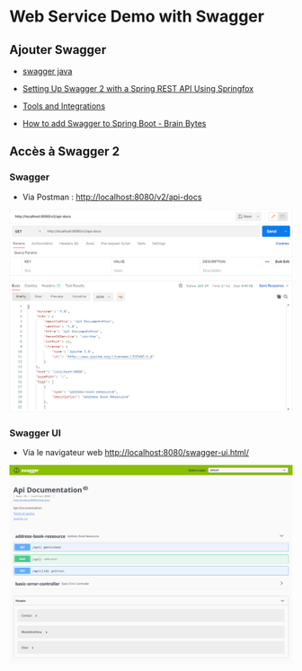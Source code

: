 # Web Service Demo with Swagger

## Ajouter Swagger

- [swagger java](https://www.google.com/search?q=swagger+java&oq=swa&aqs=chrome.3.69i57j0i67l6j46i131i199i433i465i512l2j0i67.4614j0j7&sourceid=chrome&ie=UTF-8)

- [Setting Up Swagger 2 with a Spring REST API Using Springfox](https://www.baeldung.com/swagger-2-documentation-for-spring-rest-api)
- [Tools and Integrations](https://swagger.io/tools/open-source/open-source-integrations/)
- [How to add Swagger to Spring Boot - Brain Bytes](https://www.youtube.com/watch?v=gduKpLW_vdY)

## Accès à Swagger 2

### Swagger

- Via Postman : [http://localhost:8080/v2/api-docs](http://localhost:8080/v2/api-docs)

![img](_img/capture_postman.png)

### Swagger UI

- Via le navigateur web [http://localhost:8080/swagger-ui.html/](http://localhost:8080/swagger-ui.html/)

![img](_img/capture_web.png)